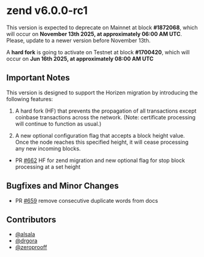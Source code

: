 zend v6.0.0-rc1
=========

This version is expected to deprecate on Mainnet at block **#1872068**, which will occur on **November 13th 2025, at approximately 06:00 AM UTC**. Please, update to a newer version before November 13th.

A **hard fork** is going to activate on Testnet at block **#1700420**, which will occur on **Jun 16th 2025, at approximately 08:00 AM UTC**

## Important Notes

This version is designed to support the Horizen migration by introducing the following features:

1) A hard fork (HF) that prevents the propagation of all transactions except coinbase transactions across the network. (Note: certificate processing will continue to function as usual.)

2) A new optional configuration flag that accepts a block height value. Once the node reaches this specified height, it will cease processing any new incoming blocks.

- PR [#662](https://github.com/HorizenOfficial/zen/pull/662) HF for zend migration and new optional flag for stop block processing at a set height

## Bugfixes and Minor Changes

- PR [#659](https://github.com/HorizenOfficial/zen/pull/659) remove consecutive duplicate words from docs

## Contributors
* [@alsala](https://github.com/alsala)
* [@drgora](https://github.com/drgora)
* [@zeroprooff](https://github.com/zeroprooff)


